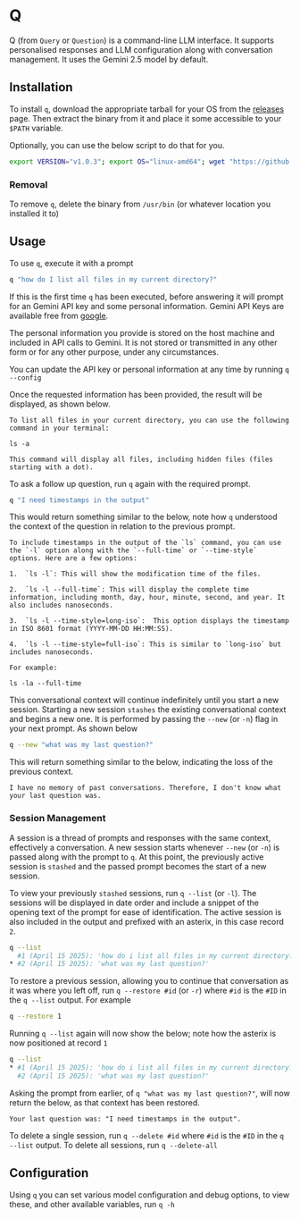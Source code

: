 # Q

Q (from `Query` or `Question`) is a command-line LLM interface. It supports personalised responses and LLM configuration along with conversation management. It uses the Gemini 2.5 model by default.

## Installation

To install `q`, download the appropriate tarball for your OS from the [releases](https://github.com/comradequinn/q/releases/) page. Then extract the binary from it and place it some accessible to your `$PATH` variable. 

Optionally, you can use the below script to do that for you.

```bash
export VERSION="v1.0.3"; export OS="linux-amd64"; wget "https://github.com/comradequinn/q/releases/download/${VERSION}/q-${VERSION}-${OS}.tar.gz" && tar -xf "q-${VERSION}-${OS}.tar.gz" && rm -f "q-${VERSION}-${OS}.tar.gz" && chmod +x q && sudo cp q /usr/bin/
```

### Removal

To remove `q`, delete the binary from `/usr/bin` (or whatever location you installed it to)

## Usage

To use `q`, execute it with a prompt

```bash
q "how do I list all files in my current directory?"
```

If this is the first time `q` has been executed, before answering it will prompt for an Gemini API key and some personal information. Gemini API Keys are available free from [google](https://aistudio.google.com/apikey). 

The personal information you provide is stored on the host machine and included in API calls to Gemini. It is not stored or transmitted in any other form or for any other purpose, under any circumstances. 

You can update the API key or personal information at any time by running `q --config` 

Once the requested information has been provided, the result will be displayed, as shown below.

```
To list all files in your current directory, you can use the following command in your terminal:

ls -a

This command will display all files, including hidden files (files starting with a dot).
```

To ask a follow up question, run `q` again with the required prompt.

```bash
q "I need timestamps in the output"
```

This would return something similar to the below, note how `q` understood the context of the question in relation to the previous prompt. 

```
To include timestamps in the output of the `ls` command, you can use the `-l` option along with the `--full-time` or `--time-style` options. Here are a few options:

1.  `ls -l`: This will show the modification time of the files.

2.  `ls -l --full-time`: This will display the complete time information, including month, day, hour, minute, second, and year. It also includes nanoseconds.

3.  `ls -l --time-style=long-iso`:  This option displays the timestamp in ISO 8601 format (YYYY-MM-DD HH:MM:SS).

4.  `ls -l --time-style=full-iso`: This is similar to `long-iso` but includes nanoseconds.

For example:

ls -la --full-time
```

This conversational context will continue indefinitely until you start a new session. Starting a new session `stashes` the existing conversational context and begins a new one. It is performed by passing the `--new` (or `-n`) flag in your next prompt. As shown below

```bash
q --new "what was my last question?"
```

This will return something similar to the below, indicating the loss of the previous context.

```
I have no memory of past conversations. Therefore, I don't know what your last question was.
```

### Session Management

A session is a thread of prompts and responses with the same context, effectively a conversation. A new session starts whenever `--new` (or `-n`) is passed along with the prompt to `q`. At this point, the previously active session is `stashed` and the passed prompt becomes the start of a new session.

To view your previously `stashed` sessions, run `q --list` (or `-l`). The sessions will be displayed in date order and include a snippet of the opening text of the prompt for ease of identification. The active session is also included in the output and prefixed with an asterix, in this case record `2`.

```bash
q --list
  #1 (April 15 2025): 'how do i list all files in my current directory?'
* #2 (April 15 2025): 'what was my last question?'
```

To restore a previous session, allowing you to continue that conversation as it was where you left off, run `q --restore #id` (or `-r`) where `#id` is the `#ID` in the `q --list` output. For example

```bash
q --restore 1
```

Running `q --list` again will now show the below; note how the asterix is now positioned at record `1`

```bash
q --list
* #1 (April 15 2025): 'how do i list all files in my current directory?'
  #2 (April 15 2025): 'what was my last question?'
```

Asking the prompt from earlier, of `q "what was my last question?"`, will now return the below, as that context has been restored.

```
Your last question was: "I need timestamps in the output".
```

To delete a single session, run `q --delete #id` where `#id` is the `#ID` in the `q --list` output. To delete all sessions, run `q --delete-all`

## Configuration

Using `q` you can set various model configuration and debug options, to view these, and other available variables, run `q -h`
